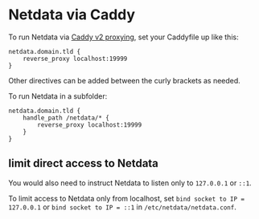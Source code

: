 <!--
title: "Netdata via Caddy"
custom_edit_url: "https://github.com/netdata/netdata/edit/master/docs/Running-behind-caddy.md"
sidebar_label: "Netdata via Caddy"
learn_status: "Published"
learn_topic_type: "Tasks"
learn_rel_path: "Configuration/Secure your nodes"
-->

# Netdata via Caddy

To run Netdata via [Caddy v2 proxying,](https://caddyserver.com/docs/caddyfile/directives/reverse_proxy) set your Caddyfile up like this:

```caddyfile
netdata.domain.tld {
    reverse_proxy localhost:19999
}
```

Other directives can be added between the curly brackets as needed.

To run Netdata in a subfolder:

```caddyfile
netdata.domain.tld {
    handle_path /netdata/* {
        reverse_proxy localhost:19999
    }
}
```

## limit direct access to Netdata

You would also need to instruct Netdata to listen only to `127.0.0.1` or `::1`.

To limit access to Netdata only from localhost, set `bind socket to IP = 127.0.0.1` or `bind socket to IP = ::1` in `/etc/netdata/netdata.conf`.


